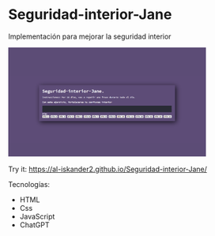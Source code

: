 # Seguridad-interior-Jane
Implementación para mejorar la seguridad interior

<img src="mini-seguridad.png" alt="cesar" width="400"/>

Try it: https://al-iskander2.github.io/Seguridad-interior-Jane/ 

Tecnologías:
- HTML
- Css
- JavaScript
- ChatGPT

